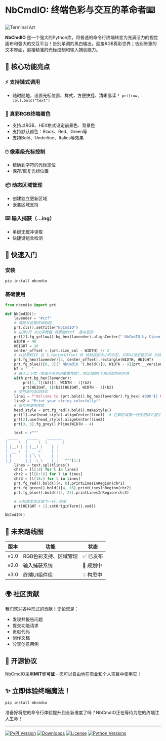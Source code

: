 # NbCmdIO: 终端色彩与交互的革命者⌨️

![Terminal Art](./assets/NbCmdIO.png)

**NbCmdIO** 是一个强大的Python库，将普通的命令行终端转变为充满活力的视觉画布和强大的交互平台！告别单调的黑白输出，迎接RGB真彩世界；告别笨重的文本界面，迎接精准的光标控制和输入捕获能力。

## 🌟 核心功能亮点

### ⚡ 支持链式调用
- 随时随地，设置光标位置、样式，方便快捷、清晰易读！ `prt[row, col].bold("text")`

### 🎨 真彩RGB终端着色
- 支持以RGB、HEX格式设定前景色、背景色
- 支持默认颜色：Black、Red、Green等
- 支持Bold、Underline、Italics等效果

### 🖱️ 像素级光标控制
- 精确到字符的光标定位
- 保存/恢复光标位置

### 📦 动态区域管理
- 创建独立更新区域
- 嵌套区域支持

### ⌨️ 输入捕获（...ing）
- 单键无缓冲读取
- 快捷键组合检测

## 🚀 快速入门

### 安装
```bash
pip install nbcmdio
```

### 基础使用
```python
from nbcmdio import prt

def NbCmdIO():
    lavender = "#ccf"
    # 清屏并设置终端标题
    prt.cls().setTitle("NbCmdIO")
    # 在第2行 以文字黄色 背景色#ccf  居中显示
    prt[2].fg_yellow().bg_hex(lavender).alignCenter(" NbCmdIO by Cipen ")
    WIDTH = 40
    HEIGHT = 10
    center_offset = (prt.size_col - WIDTH) // 2
    # 以前景#CCF 在 3,centerOffset 处 绘制指定大小的方形，并默认设定新区域 为该方形
    prt.fg_hex(lavender)[3, center_offset].rectangle(WIDTH, HEIGHT)
    prt.fg_blue()[0, 3](" NbCmdIO ").bold()[0, WIDTH - 8](prt.__version__)
    b2 = "  "
    # 进入上下文（里面不会自动重置样式），在区域的4个角添加方形色块
    with prt.bg_hex(lavender):
        prt[1, 1](b2)[1, WIDTH - 1](b2)
        prt[HEIGHT, 1](b2)[HEIGHT, WIDTH - 1](b2)
    # 字符串内添加样式
    line1 = f"Welcome to {prt.bold().bg_hex(lavender).fg_hex('#000')} NbCmdIO "
    line2 = "Print your string colorfully!"
    # 保存并使用样式
    head_style = prt.fg_red().bold().makeStyle()
    prt[1].use(head_style).alignCenter(line1)  # 在新区域第一行使用样式居中显示文本
    prt[2].use(head_style).alignCenter(line2)
    prt[3, 3].fg_grey().hline(WIDTH - 4)

    text = r"""
 _____    _____    _______ 
|  _  \  |  _  \  |__   __|
| |__) | | |__) |    | |   
|  __ /  |  _  <     | |   
| |      | | \ \     | |   
|_|      |_|  \_\    |_|   """[1:]
    lines = text.splitlines()
    chr1 = [l[:8] for l in lines]
    chr2 = [l[8:18] for l in lines]
    chr3 = [l[18:] for l in lines]
    prt.fg_red().bold()[4, 8].printLinesInRegion(chr1)
    prt.fg_green().bold()[4, 16].printLinesInRegion(chr2)
    prt.fg_blue().bold()[4, 25].printLinesInRegion(chr3)

    # 光标跳至本区域下一行，结束
    prt[HEIGHT + 1].setOriginTerm().end()

NbCmdIO()
```

## 🔮 未来路线图

| 版本 | 功能 | 状态 |
|------|------|------|
| v1.0 | RGB色彩支持、区域管理 | ✅ 已发布 |
| v2.0 | 输入捕获系统 |📅 规划中 |
| v3.0 | 终端UI组件库 |💡 构思中 |

## 🌍 社区贡献

我们欢迎各种形式的贡献！无论您是：
- 发现并报告问题
- 提交功能请求
- 贡献代码
- 创作文档
- 分享创意用例


## 📜 开源协议

NbCmdIO采用**MIT许可证** - 您可以自由地在商业和个人项目中使用它！


## ✨ 立即体验终端魔法！

```bash
pip install nbcmdio
```

准备好将您的命令行体验提升到全新维度了吗？NbCmdIO正在等待为您的终端注入生命！

---

[![PyPI Version](https://img.shields.io/pypi/v/nbcmdio)](https://pypi.org/project/nbcmdio/)
[![Downloads](https://img.shields.io/pypi/dm/nbcmdio)](https://pypi.org/project/nbcmdio/)
[![License](https://img.shields.io/pypi/l/nbcmdio)](https://opensource.org/licenses/MIT)
[![Python Versions](https://img.shields.io/pypi/pyversions/nbcmdio)](https://pypi.org/project/nbcmdio/)